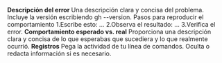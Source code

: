 **Descripción del error**
    Una descripción clara y concisa del problema. Incluye la versión escribiendo gh --version.
    Pasos para reproducir el comportamiento
    1.Escribe esto: ...
    2.Observa el resultado: ...
    3.Verifica el error.
**Comportamiento esperado vs. real**
    Proporciona una descripción clara y concisa de lo que esperabas que sucediera y lo que realmente ocurrió.
**Registros**
    Pega la actividad de tu línea de comandos. Oculta o redacta información si es necesario.